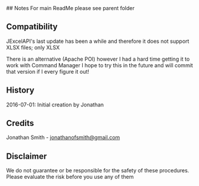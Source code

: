 <snippet>
## Notes
For main ReadMe please see parent folder

## Compatibility
JExcelAPI's last update has been a while and therefore it does not support XLSX files; only XLSX

There is an alternative (Apache POI) however I had a hard time getting it to work with Command Manager
I hope to try this in the future and will commit that version if I every figure it out!

## History
2016-07-01: Initial creation by Jonathan

## Credits
Jonathan Smith - jonathanofsmith@gmail.com

## Disclaimer
We do not guarantee or be responsible for the safety of these procedures. Please evaluate the risk before you use any of them

</snippet>